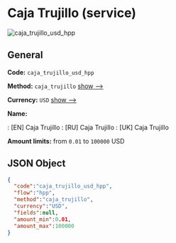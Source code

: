 
# Caja Trujillo (service) 
![caja_trujillo_usd_hpp](https://static.openfintech.io/payment_methods/caja_trujillo_usd_hpp/logo.svg?w=400&c=v0.59.26#w200)  

## General 
 
**Code:** `caja_trujillo_usd_hpp` 
 
**Method:** `caja_trujillo` 
 [show -->](/payment-methods/caja_trujillo/) 
 
**Currency:** `USD` [show -->](/currencies/USD/) 
 
**Name:** 
 
:	[EN] Caja Trujillo 
:	[RU] Caja Trujillo 
:	[UK] Caja Trujillo 
 
**Amount limits:** from `0.01` to `100000` USD 

## JSON Object 

```json
{
  "code":"caja_trujillo_usd_hpp",
  "flow":"hpp",
  "method":"caja_trujillo",
  "currency":"USD",
  "fields":null,
  "amount_min":0.01,
  "amount_max":100000
}
```  
